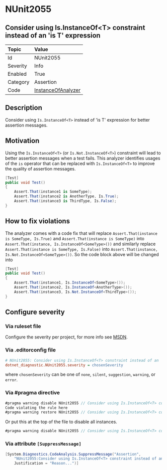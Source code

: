 # NUnit2055

## Consider using Is.InstanceOf\<T> constraint instead of an 'is T' expression

| Topic    | Value
| :--      | :--
| Id       | NUnit2055
| Severity | Info
| Enabled  | True
| Category | Assertion
| Code     | [InstanceOfAnalyzer](https://github.com/nunit/nunit.analyzers/blob/4.9.2/src/nunit.analyzers/InstanceOf/InstanceOfAnalyzer.cs)

## Description

Consider using `Is.InstanceOf<T>` instead of 'is T' expression for better assertion messages.

## Motivation

Using the `Is.InstanceOf<T>` (or `Is.Not.InstanceOf<T>`) constraint will lead to better assertion messages
when a test fails. This analyzer identifies usages of the `is` operator that can be replaced with
`Is.InstanceOf<T>` to improve the quality of assertion messages.

```csharp
[Test]
public void Test()
{
    Assert.That(instance1 is SomeType);
    Assert.That(instance2 is AnotherType, Is.True);
    Assert.That(instance3 is ThirdType, Is.False);
}
```

## How to fix violations

The analyzer comes with a code fix that will replace `Assert.That(instance is SomeType, Is.True)`
and `Assert.That(instance is SomeType)` into `Assert.That(instance, Is.InstanceOf<SomeType>())`
and similarly replace `Assert.That(instance is SomeType, Is.False)` into
``Assert.That(instance, Is.Not.InstanceOf<SomeType>())``. So the code block above will be changed into

```csharp
[Test]
public void Test()
{
    Assert.That(instance1, Is.InstanceOf<SomeType>());
    Assert.That(instance2, Is.InstanceOf<AnotherType>());
    Assert.That(instance3, Is.Not.InstanceOf<ThirdType>());
}
```

<!-- start generated config severity -->
## Configure severity

### Via ruleset file

Configure the severity per project, for more info see
[MSDN](https://learn.microsoft.com/en-us/visualstudio/code-quality/using-rule-sets-to-group-code-analysis-rules?view=vs-2022).

### Via .editorconfig file

```ini
# NUnit2055: Consider using Is.InstanceOf<T> constraint instead of an 'is T' expression
dotnet_diagnostic.NUnit2055.severity = chosenSeverity
```

where `chosenSeverity` can be one of `none`, `silent`, `suggestion`, `warning`, or `error`.

### Via #pragma directive

```csharp
#pragma warning disable NUnit2055 // Consider using Is.InstanceOf<T> constraint instead of an 'is T' expression
Code violating the rule here
#pragma warning restore NUnit2055 // Consider using Is.InstanceOf<T> constraint instead of an 'is T' expression
```

Or put this at the top of the file to disable all instances.

```csharp
#pragma warning disable NUnit2055 // Consider using Is.InstanceOf<T> constraint instead of an 'is T' expression
```

### Via attribute `[SuppressMessage]`

```csharp
[System.Diagnostics.CodeAnalysis.SuppressMessage("Assertion",
    "NUnit2055:Consider using Is.InstanceOf<T> constraint instead of an 'is T' expression",
    Justification = "Reason...")]
```
<!-- end generated config severity -->
